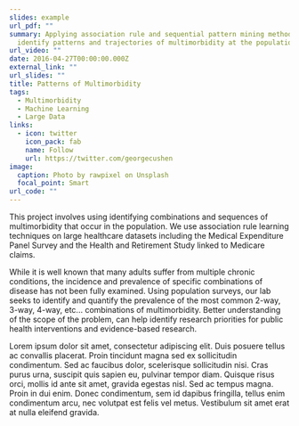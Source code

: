 ```yaml
---
slides: example
url_pdf: ""
summary: Applying association rule and sequential pattern mining methods to
  identify patterns and trajectories of multimorbidity at the population level.
url_video: ""
date: 2016-04-27T00:00:00.000Z
external_link: ""
url_slides: ""
title: Patterns of Multimorbidity
tags:
  - Multimorbidity
  - Machine Learning
  - Large Data
links:
  - icon: twitter
    icon_pack: fab
    name: Follow
    url: https://twitter.com/georgecushen
image:
  caption: Photo by rawpixel on Unsplash
  focal_point: Smart
url_code: ""
---
```

This project involves using identifying combinations and sequences of multimorbidity that occur in the population. We use association rule learning techniques on large healthcare datasets including the Medical Expenditure Panel Survey and the Health and Retirement Study linked to Medicare claims. 

While it is well known that many adults suffer from multiple chronic conditions, the incidence and prevalence of specific combinations of disease has not been fully examined. Using population surveys, our lab seeks to identify and quantify the prevalence of the most common 2-way, 3-way, 4-way, etc... combinations of multimorbidity. Better understanding of the scope of the problem, can help identify research priorities for public health interventions and evidence-based research. 

Lorem ipsum dolor sit amet, consectetur adipiscing elit. Duis posuere tellus ac convallis placerat. Proin tincidunt magna sed ex sollicitudin condimentum. Sed ac faucibus dolor, scelerisque sollicitudin nisi. Cras purus urna, suscipit quis sapien eu, pulvinar tempor diam. Quisque risus orci, mollis id ante sit amet, gravida egestas nisl. Sed ac tempus magna. Proin in dui enim. Donec condimentum, sem id dapibus fringilla, tellus enim condimentum arcu, nec volutpat est felis vel metus. Vestibulum sit amet erat at nulla eleifend gravida.
